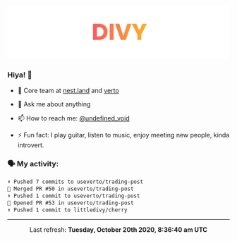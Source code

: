 
![](https://github.com/divy-work/divy-work/raw/master/assets/divy.png)

### Hiya! 👋

- 🔭 Core team at [nest.land](https://github.com/nestdotland/nest.land) and [verto](https://github.com/useverto/verto)

- 💬 Ask me about anything

- 📫 How to reach me: [@undefined_void](https://instagram.com/divy.exe)

- ⚡ Fun fact: I play guitar, listen to music, enjoy meeting new people, kinda introvert.

### 🗣 My activity:

```
⬆️ Pushed 7 commits to useverto/trading-post
🎉 Merged PR #50 in useverto/trading-post
⬆️ Pushed 1 commit to useverto/trading-post
💪 Opened PR #53 in useverto/trading-post
⬆️ Pushed 1 commit to littledivy/cherry
```

------------
<p align="center">Last refresh: <b>Tuesday, October 20th 2020, 8:36:40 am UTC</b></p>
